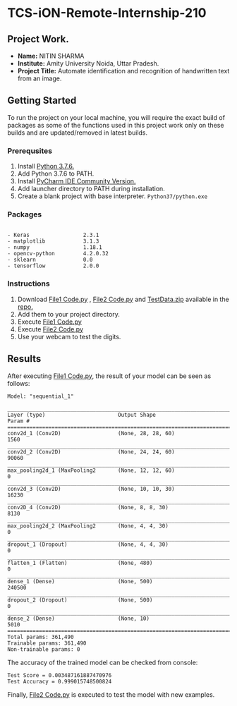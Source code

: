 # TCS-iON-Remote-Internship-210
## Project Work.
- **Name:** NITIN SHARMA
- **Institute:** Amity University Noida, Uttar Pradesh.
- **Project Title:** Automate identification and recognition of handwritten text from an image.
## Getting Started
To run the project on your local machine, you will require the exact build of packages as some of the functions used in this project work only on these builds and are updated/removed in latest builds.
### Prerequsites
1. Install [Python 3.7.6.](https://www.python.org/downloads/release/python-376/)
2. Add Python 3.7.6 to PATH.
3. Install [PyCharm IDE Community Version.](https://www.jetbrains.com/pycharm/download/#section=windows)
4. Add launcher directory to PATH during installation.
5. Create a blank project with base interpreter. `Python37/python.exe`
### Packages
```

- Keras                 2.3.1
- matplotlib            3.1.3
- numpy                 1.18.1
- opencv-python         4.2.0.32
- sklearn               0.0
- tensorflow            2.0.0
```

### Instructions
1. Download [File1 Code.py](https://github.com/sharmanitin1507/TCS-iON-Remote-Internship-210/blob/master/File1%20Code.py) , [File2 Code.py](https://github.com/sharmanitin1507/TCS-iON-Remote-Internship-210/blob/master/File2%20Code.py) and [TestData.zip](https://github.com/sharmanitin1507/TCS-iON-Remote-Internship-210/blob/master/TestData.zip) available in the [repo.](https://github.com/sharmanitin1507/TCS-iON-Remote-Internship-210)
2. Add them to your project directory.
3. Execute [File1 Code.py](https://github.com/sharmanitin1507/TCS-iON-Remote-Internship-210/blob/master/File1%20Code.py)
4. Execute [File2 Code.py](https://github.com/sharmanitin1507/TCS-iON-Remote-Internship-210/blob/master/File2%20Code.py)
5. Use your webcam to test the digits.
## Results
After executing [File1 Code.py](https://github.com/sharmanitin1507/TCS-iON-Remote-Internship-210/blob/master/File1%20Code.py), the result of your model can be seen as follows:
```
Model: "sequential_1"

___________________________________________________________________________________________________________________________________
Layer (type)                       Output Shape                              Param #
===================================================================================================================================
conv2d_1 (Conv2D)                  (None, 28, 28, 60)                        1560
___________________________________________________________________________________________________________________________________
conv2d_2 (Conv2D)                  (None, 24, 24, 60)                        90060
___________________________________________________________________________________________________________________________________
max_pooling2d_1 (MaxPooling2       (None, 12, 12, 60)                        0
___________________________________________________________________________________________________________________________________
conv2d_3 (Conv2D)                  (None, 10, 10, 30)                        16230
___________________________________________________________________________________________________________________________________
conv2D_4 (Conv2D)                  (None, 8, 8, 30)                          8130
___________________________________________________________________________________________________________________________________
max_pooling2d_2 (MaxPooling2       (None, 4, 4, 30)                          0
___________________________________________________________________________________________________________________________________
dropout_1 (Dropout)                (None, 4, 4, 30)                          0
___________________________________________________________________________________________________________________________________
flatten_1 (Flatten)                (None, 480)                               0
___________________________________________________________________________________________________________________________________
dense_1 (Dense)                    (None, 500)                               240500
___________________________________________________________________________________________________________________________________
dropout_2 (Dropout)                (None, 500)                               0
___________________________________________________________________________________________________________________________________
dense_2 (Dense)                    (None, 10)                                5010
===================================================================================================================================
Total params: 361,490
Trainable params: 361,490
Non-trainable params: 0
```
The accuracy of the trained model can be checked from console:
```
Test Score = 0.003487161887470976
Test Accuracy = 0.999015748500824
```
Finally, [File2 Code.py](https://github.com/sharmanitin1507/TCS-iON-Remote-Internship-210/blob/master/File2%20Code.py) is executed to test the model with new examples.

